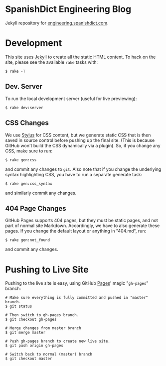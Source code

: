 SpanishDict Engineering Blog
============================

Jekyll repository for [engineering.spanishdict.com][eng_blog].

[eng_blog]: http://engineering.spanishdict.com

Development
===========
This site uses [Jekyll][jekyll] to create all the static HTML content.
To hack on the site, please see the available `rake` tasks with:

    $ rake -T

[jekyll]: https://github.com/mojombo/jekyll

Dev. Server
-----------
To run the local development server (useful for live previewing):

    $ rake dev:server

CSS Changes
-----------
We use [Stylus][stylus] for CSS content, but we generate static CSS that is
then saved in source control before pushing up the final site. (This is because
GitHub won't build the CSS dynamically via a plugin). So, if you change any
CSS, make sure to run:

    $ rake gen:css

and commit any changes to `git`.  Also note that if you change the underlying
syntax highlighting CSS, you have to run a separate generate task:

    $ rake gen:css_syntax

and similarly commit any changes.

[stylus]: http://learnboost.github.com/stylus/

404 Page Changes
----------------
GitHub Pages supports 404 pages, but they must be static pages, and not part
of normal site Markdown. Accordingly, we have to also generate these pages.
If you change the default layout or anything in "404.md", run:

    $ rake gen:not_found

and commit any changes.


Pushing to Live Site
====================
Pushing to the live site is easy, using GitHub [Pages][gh_pages]' magic
"`gh-pages`" branch:

    # Make sure everything is fully committed and pushed in "master" branch.
    $ git status

    # Then switch to gh-pages branch.
    $ git checkout gh-pages

    # Merge changes from master branch
    $ git merge master

    # Push gh-pages branch to create new live site.
    $ git push origin gh-pages

    # Switch back to normal (master) branch
    $ git checkout master

[gh_pages]: http://pages.github.com/
